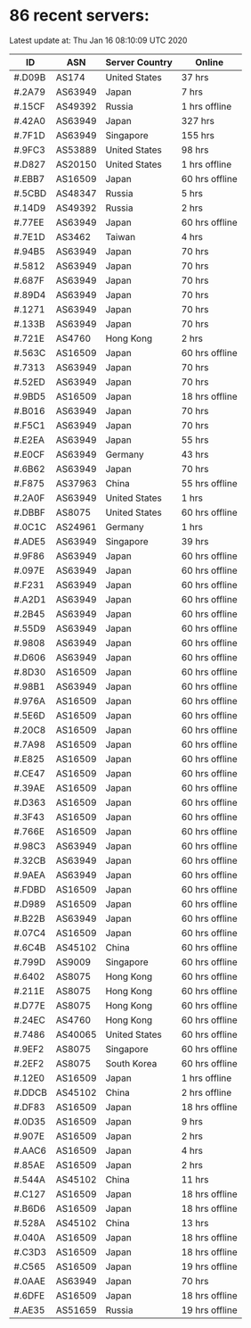 # 86 recent servers:

Latest update at: Thu Jan 16 08:10:09 UTC 2020

| ID | ASN | Server Country | Online |
| -- | --- | -------------- | ------ |
| #.D09B | AS174 | United States | 37 hrs |
| #.2A79 | AS63949 | Japan | 7 hrs |
| #.15CF | AS49392 | Russia | 1 hrs offline |
| #.42A0 | AS63949 | Japan | 327 hrs |
| #.7F1D | AS63949 | Singapore | 155 hrs |
| #.9FC3 | AS53889 | United States | 98 hrs |
| #.D827 | AS20150 | United States | 1 hrs offline |
| #.EBB7 | AS16509 | Japan | 60 hrs offline |
| #.5CBD | AS48347 | Russia | 5 hrs |
| #.14D9 | AS49392 | Russia | 2 hrs |
| #.77EE | AS63949 | Japan | 60 hrs offline |
| #.7E1D | AS3462 | Taiwan | 4 hrs |
| #.94B5 | AS63949 | Japan | 70 hrs |
| #.5812 | AS63949 | Japan | 70 hrs |
| #.687F | AS63949 | Japan | 70 hrs |
| #.89D4 | AS63949 | Japan | 70 hrs |
| #.1271 | AS63949 | Japan | 70 hrs |
| #.133B | AS63949 | Japan | 70 hrs |
| #.721E | AS4760 | Hong Kong | 2 hrs |
| #.563C | AS16509 | Japan | 60 hrs offline |
| #.7313 | AS63949 | Japan | 70 hrs |
| #.52ED | AS63949 | Japan | 70 hrs |
| #.9BD5 | AS16509 | Japan | 18 hrs offline |
| #.B016 | AS63949 | Japan | 70 hrs |
| #.F5C1 | AS63949 | Japan | 70 hrs |
| #.E2EA | AS63949 | Japan | 55 hrs |
| #.E0CF | AS63949 | Germany | 43 hrs |
| #.6B62 | AS63949 | Japan | 70 hrs |
| #.F875 | AS37963 | China | 55 hrs offline |
| #.2A0F | AS63949 | United States | 1 hrs |
| #.DBBF | AS8075 | United States | 60 hrs offline |
| #.0C1C | AS24961 | Germany | 1 hrs |
| #.ADE5 | AS63949 | Singapore | 39 hrs |
| #.9F86 | AS63949 | Japan | 60 hrs offline |
| #.097E | AS63949 | Japan | 60 hrs offline |
| #.F231 | AS63949 | Japan | 60 hrs offline |
| #.A2D1 | AS63949 | Japan | 60 hrs offline |
| #.2B45 | AS63949 | Japan | 60 hrs offline |
| #.55D9 | AS63949 | Japan | 60 hrs offline |
| #.9808 | AS63949 | Japan | 60 hrs offline |
| #.D606 | AS63949 | Japan | 60 hrs offline |
| #.8D30 | AS16509 | Japan | 60 hrs offline |
| #.98B1 | AS63949 | Japan | 60 hrs offline |
| #.976A | AS16509 | Japan | 60 hrs offline |
| #.5E6D | AS16509 | Japan | 60 hrs offline |
| #.20C8 | AS16509 | Japan | 60 hrs offline |
| #.7A98 | AS16509 | Japan | 60 hrs offline |
| #.E825 | AS16509 | Japan | 60 hrs offline |
| #.CE47 | AS16509 | Japan | 60 hrs offline |
| #.39AE | AS16509 | Japan | 60 hrs offline |
| #.D363 | AS16509 | Japan | 60 hrs offline |
| #.3F43 | AS16509 | Japan | 60 hrs offline |
| #.766E | AS16509 | Japan | 60 hrs offline |
| #.98C3 | AS63949 | Japan | 60 hrs offline |
| #.32CB | AS63949 | Japan | 60 hrs offline |
| #.9AEA | AS63949 | Japan | 60 hrs offline |
| #.FDBD | AS16509 | Japan | 60 hrs offline |
| #.D989 | AS16509 | Japan | 60 hrs offline |
| #.B22B | AS63949 | Japan | 60 hrs offline |
| #.07C4 | AS16509 | Japan | 60 hrs offline |
| #.6C4B | AS45102 | China | 60 hrs offline |
| #.799D | AS9009 | Singapore | 60 hrs offline |
| #.6402 | AS8075 | Hong Kong | 60 hrs offline |
| #.211E | AS8075 | Hong Kong | 60 hrs offline |
| #.D77E | AS8075 | Hong Kong | 60 hrs offline |
| #.24EC | AS4760 | Hong Kong | 60 hrs offline |
| #.7486 | AS40065 | United States | 60 hrs offline |
| #.9EF2 | AS8075 | Singapore | 60 hrs offline |
| #.2EF2 | AS8075 | South Korea | 60 hrs offline |
| #.12E0 | AS16509 | Japan | 1 hrs offline |
| #.DDCB | AS45102 | China | 2 hrs offline |
| #.DF83 | AS16509 | Japan | 18 hrs offline |
| #.0D35 | AS16509 | Japan | 9 hrs |
| #.907E | AS16509 | Japan | 2 hrs |
| #.AAC6 | AS16509 | Japan | 4 hrs |
| #.85AE | AS16509 | Japan | 2 hrs |
| #.544A | AS45102 | China | 11 hrs |
| #.C127 | AS16509 | Japan | 18 hrs offline |
| #.B6D6 | AS16509 | Japan | 18 hrs offline |
| #.528A | AS45102 | China | 13 hrs |
| #.040A | AS16509 | Japan | 18 hrs offline |
| #.C3D3 | AS16509 | Japan | 18 hrs offline |
| #.C565 | AS16509 | Japan | 19 hrs offline |
| #.0AAE | AS63949 | Japan | 70 hrs |
| #.6DFE | AS16509 | Japan | 18 hrs offline |
| #.AE35 | AS51659 | Russia | 19 hrs offline |

